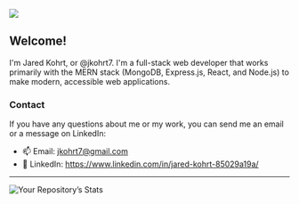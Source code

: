 ![](https://komarev.com/ghpvc/?username=jkohrt7)
## Welcome!

I'm Jared Kohrt, or @jkohrt7. I'm a full-stack web developer that works primarily with the MERN stack (MongoDB, Express.js, React, and Node.js) to make modern, accessible web applications. 

### Contact
If you have any questions about me or my work, you can send me an email or a message on LinkedIn:

- 📫 Email: jkohrt7@gmail.com 
- 👔 LinkedIn: https://www.linkedin.com/in/jared-kohrt-85029a19a/
<!---
jkohrt7/jkohrt7 is a ✨ special ✨ repository because its `README.md` (this file) appears on your GitHub profile.
You can click the Preview link to take a look at your changes.
--->

---

![Your Repository’s Stats](https://github-readme-stats.vercel.app/api?username=jkohrt7&show_icons=true) 
